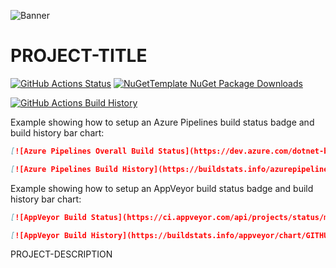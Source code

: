 ![Banner](Images/Banner.png)

# PROJECT-TITLE

<!--#if GitHubActions-->
[![GitHub Actions Status](https://github.com/GITHUB-USERNAME/GITHUB-PROJECT/workflows/Build/badge.svg?branch=main)](https://github.com/GITHUB-USERNAME/GITHUB-PROJECT/actions) [![NuGetTemplate NuGet Package Downloads](https://img.shields.io/nuget/dt/NuGetTemplate)](https://www.nuget.org/packages/NuGetTemplate)

[![GitHub Actions Build History](https://buildstats.info/github/chart/GITHUB-USERNAME/GITHUB-PROJECT?branch=main&includeBuildsFromPullRequest=false)](https://github.com/GITHUB-USERNAME/GITHUB-PROJECT/actions)

<!--#endif-->
<!--#if AzurePipelines-->
Example showing how to setup an Azure Pipelines build status badge and build history bar chart:
```md
[![Azure Pipelines Overall Build Status](https://dev.azure.com/dotnet-boxed/Templates/_apis/build/status/Dotnet-Boxed.Templates?branchName=main)](https://dev.azure.com/dotnet-boxed/Templates/_build/latest?definitionId=2&branchName=main)

[![Azure Pipelines Build History](https://buildstats.info/azurepipelines/chart/dotnet-boxed/Templates/2?branch=main&includeBuildsFromPullRequest=false)](https://dev.azure.com/dotnet-boxed/Templates/_build/latest?definitionId=2&branchName=main)
```

<!--#endif-->
<!--#if AppVeyor-->
Example showing how to setup an AppVeyor build status badge and build history bar chart:
```md
[![AppVeyor Build Status](https://ci.appveyor.com/api/projects/status/munmh9if4vfeqy62/branch/main?svg=true)](https://ci.appveyor.com/project/GITHUB-USERNAME/GITHUB-PROJECT/branch/main)

[![AppVeyor Build History](https://buildstats.info/appveyor/chart/GITHUB-USERNAME/GITHUB-PROJECT?branch=main&includeBuildsFromPullRequest=false)](https://ci.appveyor.com/project/GITHUB-USERNAME/GITHUB-PROJECT)
```

<!--#endif-->

PROJECT-DESCRIPTION
